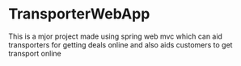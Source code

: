 # TransporterWebApp
This is a mjor project made using spring web mvc which can aid transporters for getting deals online and also aids customers to get transport online
